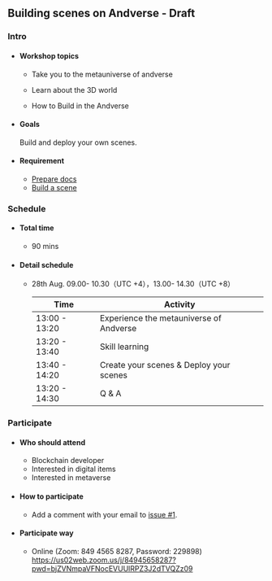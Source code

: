 ## Building scenes on Andverse - Draft

### Intro

- #### Workshop topics

    - Take you to the metauniverse of andverse
  
    - Learn about the 3D world

    - How to Build in the Andverse

- #### Goals
  Build and deploy your own scenes.

- #### Requirement

  - [Prepare docs](./docs/prepare.md)
  - [Build a scene](./docs/build.md)


### Schedule

- #### Total time

  - 90 mins

- #### Detail schedule

  - 28th Aug.  09.00- 10.30（UTC +4），13.00- 14.30（UTC +8）

    | Time          | Activity                                   |
    | ------------- | ------------------------------------------ |
    | 13:00 - 13:20 | Experience the metauniverse of Andverse    |
    | 13:20 - 13:40 | Skill learning                             |
    | 13:40 - 14:20 | Create your scenes & Deploy your scenes    |
    | 13:20 - 14:30 | Q & A    |

### Participate

- #### Who should attend

  - Blockchain developer
  - Interested in digital items
  - Interested in metaverse

- #### How to participate

  - Add a comment with your email to [issue #1](https://github.com/andverse-core/workshop/issues/1).

- #### Participate way

  - Online (Zoom: 849 4565 8287, Password: 229898)   [https://us02web.zoom.us/j/84945658287?pwd=bjZVNmpaVFNocEVUUlRPZ3J2dTVQZz09
](https://us02web.zoom.us/j/84945658287?pwd=bjZVNmpaVFNocEVUUlRPZ3J2dTVQZz09
)
